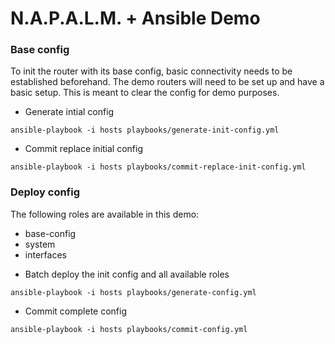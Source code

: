 # N.A.P.A.L.M. + Ansible Demo

### Base config

To init the router with its base config, basic connectivity needs to be established beforehand. The demo routers will need to be set up and have a basic setup. This is meant to clear the config for demo purposes.

* Generate intial config
```
ansible-playbook -i hosts playbooks/generate-init-config.yml
```

* Commit replace initial config
```
ansible-playbook -i hosts playbooks/commit-replace-init-config.yml
```

### Deploy config

The following roles are available in this demo:
- base-config
- system
- interfaces

* Batch deploy the init config and all available roles
```
ansible-playbook -i hosts playbooks/generate-config.yml
```

* Commit complete config
```
ansible-playbook -i hosts playbooks/commit-config.yml
```
